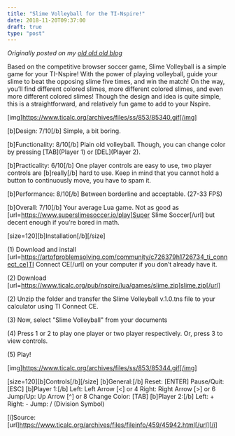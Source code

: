 ```yaml
---
title: "Slime Volleyball for the TI-Nspire!"
date: 2018-11-20T09:37:00
draft: true
type: "post"
---
```



*Originally posted on my [old old old blog](https://artofproblemsolving.com/community/c726379h1741552_slime_volleyball_for_the_tinspire)*


Based on the competitive browser soccer game, Slime Volleyball is a simple game for your TI-Nspire! With the power of playing volleyball, guide your slime to beat the opposing slime five times, and win the match! On the way, you’ll find different colored slimes, more different colored slimes, and even more different colored slimes! Though the design and idea is quite simple, this is a straightforward, and relatively fun game to add to your Nspire.

[img]https://www.ticalc.org/archives/files/ss/853/85340.gif[/img]

[b]Design: 7/10[/b]
Simple, a bit boring. 

[b]Functionality: 8/10[/b]
Plain old volleyball. 
Though, you can change color by pressing [TAB](Player 1) or [DEL](Player 2).

[b]Practicality: 6/10[/b]
One player controls are easy to use, two player controls are [b]really[/b] hard to use.
Keep in mind that you cannot hold a button to continuously move, you have to spam it.

[b]Performance: 8/10[/b]
Between borderline and acceptable. (27-33 FPS)

[b]Overall: 7/10[/b]
Your average Lua game. Not as good as [url=https://www.superslimesoccer.io/play]Super Slime Soccer[/url] but decent enough if you’re bored in math.


[size=120][b]Installation[/b][/size]

(1) Download and install [url=https://artofproblemsolving.com/community/c726379h1726734_ti_connect_ce]TI Connect CE[/url] on your computer if you don’t already have it.

(2) Download [url=https://www.ticalc.org/pub/nspire/lua/games/slime.zip]slime.zip[/url]

(2) Unzip the folder and transfer the Slime Volleyball v.1.0.tns file to your calculator using TI Connect CE.

(3) Now, select "Slime Volleyball" from your documents

(4) Press 1 or 2 to play one player or two player respectively. Or, press 3 to view controls.

(5) Play!

[img]https://www.ticalc.org/archives/files/ss/853/85344.gif[/img]


[size=120][b]Controls[/b][/size]
[b]General:[/b]
Reset: [ENTER]
Pause/Quit: [ESC]
[b]Player 1:[/b]
Left: Left Arrow [<] or 4
Right: Right Arrow [>] or 6
Jump/Up: Up Arrow [^] or 8
Change Color: [TAB]
[b]Player 2:[/b]
Left: +
Right: -
Jump: / (Division Symbol) 


[i]Source: [url]https://www.ticalc.org/archives/files/fileinfo/459/45942.html[/url][/i]
